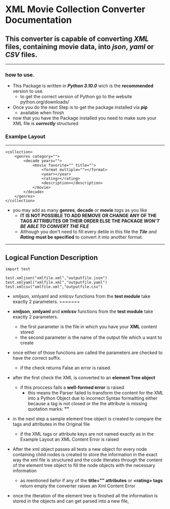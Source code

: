 # XML Movie Collection Converter Documentation
## This converter is capable of converting **_XML_** files, containing movie data, into **_json_**, **_yaml_** or **_CSV_** files.
<hr>

### how to use.
- This Package is written in **_Python 3.10.0_** wich is the **recommended** version to use.
    - to get the correct version of Python go to the website python.org/downloads/
- Once you do the next Step is to get the package installed via **pip**
    - available when finish
- now that you have the Package installed you need to make sure your XML file is **_correctly_** structured
### Examlpe Layout
<hr>

``` 
<collection>
    <genres category="">
        <decade years="">
            <movie favorite="" title="">
                <format multiple=""></format>
                <year></year>
                <rating></rating>
                <description></description>
            </movie>
        </decade>
    </genres>
</collection>
```
-   you may add as many **genres**, **decade** or **movie** _tags_ as you like
    - **IT IS NOT POSSIBLE TO ADD REMOVE OR CHANGE ANY OF THE TAGS ATTRIBUTES OR THEIR ORDER ELSE THE PACKAGE _WON'T BE ABLE TO CONVERT THE FILE_**
    - Although you don't need to fill every detile in this file the _**Tile** and **Rating**_ **must be specified** to convert it into another format.
<hr>

## Logical Function Description
```
import test

test.xmljson("xmlfile.xml","outputfile.json")
test.xmlyaml("xmlfile.xml","outputfile.yaml")
test.xmlcsv("xmlfile.xml","outputfile.csv")

```


- xmljson, xmlyaml and xmlcsv functions from the **test module** take exactly 2 parameters.
=======
- **xmljson**, **xmlyaml** and **xmlcsv** functions from the **test module** take exactly 2 parameters.

    - the first parameter is the file in which you have your **XML** content stored
    - the second parameter is the name of the output file which u want to create
- once either of those functions are called the parameters are checked to have the correct suffix.
    - if the check returns False an error is raised.
- after the first check the XML is converted to an **element Tree object**
    - if this proccess fails a **well-formed error** is raised
        - this means the Parser failed to transform the content for the XML into a Python Object due to incorrect Syntax formaitting either because a tag is not closed or the the attribute is missing quotation marks: **""**
- in the next step a sample element tree object is created to compare the tags and attributes in the Original file
    - if the XML tags or attribute keys are not named exactly as in the Example Layout an XML Content Error is raised
- After the xml object passes all tests a new object for every node containing child nodes is created to store the information in the exact way the xml file is structured and the code itterates through the content of the element tree object to fill the node objects with the necessary information
    - as mentioned befor if any of the **title="" attributes** or **\<rating\> tags** return empty the converter raises an Xml Content Error
- once the itteration of the element tree is finished all the information is stored in the objects and can get parsed into a new file,